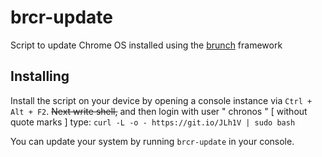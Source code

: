 # brcr-update
Script to update Chrome OS installed using the [brunch](https://github.com/sebanc/brunch) framework

## Installing
Install the script on your device by opening a console instance via `Ctrl + Alt + F2`. <s>Next write shell,</s> and then login with user " chronos " [ without quote marks ] type:  `curl -L -o - https://git.io/JLh1V | sudo bash`

You can update your system by running `brcr-update` in your console.
